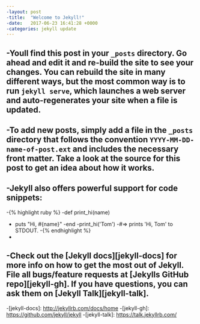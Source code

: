 ```yaml
---
-layout: post
-title:  "Welcome to Jekyll!"
-date:   2017-06-23 16:41:28 +0000
-categories: jekyll update
---
```

-Youll find this post in your `_posts` directory. Go ahead and edit it and re-build the site to see your changes. You can rebuild the site in many different ways, but the most common way is to run `jekyll serve`, which launches a web server and auto-regenerates your site when a file is updated.
-
-To add new posts, simply add a file in the `_posts` directory that follows the convention `YYYY-MM-DD-name-of-post.ext` and includes the necessary front matter. Take a look at the source for this post to get an idea about how it works.
-
-Jekyll also offers powerful support for code snippets:
-
-{% highlight ruby %}
-def print_hi(name)
-  puts "Hi, #{name}"
-end
-print_hi('Tom')
-#=> prints 'Hi, Tom' to STDOUT.
-{% endhighlight %}
-
-Check out the [Jekyll docs][jekyll-docs] for more info on how to get the most out of Jekyll. File all bugs/feature requests at [Jekylls GitHub repo][jekyll-gh]. If you have questions, you can ask them on [Jekyll Talk][jekyll-talk].
-
-[jekyll-docs]: http://jekyllrb.com/docs/home
-[jekyll-gh]:   https://github.com/jekyll/jekyll
-[jekyll-talk]: https://talk.jekyllrb.com/
